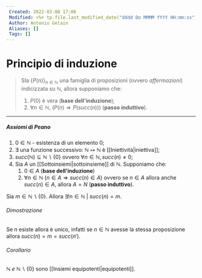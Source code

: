 ```yaml
---
 Created: 2022-03-08 17:06
 Modified: <%+ tp.file.last_modified_date("dddd Do MMMM YYYY HH:mm:ss") %>
 Author: Antonio Gelain
 Aliases: []
 Tags: []
---
```


# Principio di induzione

> SIa $\{ P(n) \}_{ n \in \mathbb{N} }$ una  famiglia di proposizioni (ovvero *affermazioni*) indicizzata su $\mathbb{N}$, allora supponiamo che:
> 1. $P(0)$ è vera (**base dell'induzione**);
> 2. $\forall n \in \mathbb{N}$, ($P(n) \Rightarrow P(succ(n))$) (**passo induttivo**).

---

##### Assiomi di Peano
1. $0 \in \mathbb{N}$ - esistenza di un elemento $0$;
2. $\exists$ una funzione successivo: $\mathbb{N} \mapsto \mathbb{N}$ è [[Iniettività|iniettiva]];
3. $succ(\mathbb{N}) \subseteq \mathbb{N} \backslash \{ 0 \}$ ovvero $\forall n \in \mathbb{N}, succ(n) \neq 0$;
4. Sia $A$ un [[Sottoinsiemi|sottoinsieme]] di $\mathbb{N}$.
  Supponiamo che:
	1. $0 \in A$ (**base dell'induzione**)
	2. $\forall n \in \mathbb{N}$ ($n \in A \Rightarrow succ(n) \in A$) ovvero se $n \in A$ allora anche $succ(n) \in A$, allora $A = N$ (**passo induttivo**).

Sia $m \in \mathbb{N} \backslash \{ 0 \}$.
Allora $\exists ! n \in \mathbb{N}\ |\ succ(n) = m$.

###### Dimostrazione
Se $n$ esiste allora è unico, infatti se $n \in \mathbb{N}$ avesse la stessa proposizione allora $succ(n) = m = succ(n')$.

###### Corollario
$\mathbb{N}\ e\ \mathbb{N} \backslash \{ 0 \}$ sono [[Insiemi equipotenti|equipotenti]].
